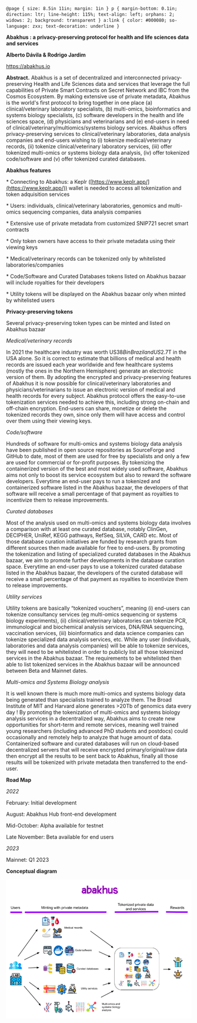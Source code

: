     @page { size: 8.5in 11in; margin: 1in } p { margin-bottom: 0.1in; direction: ltr; line-height: 115%; text-align: left; orphans: 2; widows: 2; background: transparent } a:link { color: #000080; so-language: zxx; text-decoration: underline }

**Abakhus : a privacy-preserving protocol for health and life sciences data and services**

  

**Alberto Dávila & Rodrigo Jardim**

https://abakhus.io

  

**Abstract.** Abakhus is a set of decentralized and interconnected privacy-preserving Health and Life Sciences data and services that leverage the full capabilities of Private Smart Contracts on Secret Network and IBC from the Cosmos Ecosystem. By making extensive use of private metadata, Abakhus is the world's first protocol to bring together in one place (a) clinical/veterinary laboratory specialists, (b) multi-omics, bioinformatics and systems biology specialists, (c) software developers in the health and life sciences space, (d) physicians and veterinarians and (e) end-users in need of clinical/veterinary/multiomics/systems biology services. Abakhus offers privacy-preserving services to clinical/veterinary laboratories, data analysis companies and end-users wishing to (i) tokenize medical/veterinary records, (ii) tokenize clinical/veterinary laboratory services, (iii) offer tokenized multi-omics or systems biology data analysis, (iv) offer tokenized code/software and (v) offer tokenized curated databases.

  

**Abakhus features**

  

\* Connecting to Abakhus: a Keplr ([https://www.keplr.app/](https://www.keplr.app/)) wallet is needed to access all tokenization and token adquisition services

\* Users: individuals, clinical/veterinary laboratories, genomics and multi-omics sequencing companies, data analysis companies

\* Extensive use of private metadata from customized SNIP721 secret smart contracts

\* Only token owners have access to their private metadata using their viewing keys

\* Medical/veterinary records can be tokenized only by whitelisted laboratories/companies

\* Code/Software and Curated Databases tokens listed on Abakhus bazaar will include royalties for their developers

\* Utility tokens will be displayed on the Abakhus bazaar only when minted by whitelisted users

**Privacy-preserving tokens**

  

Several privacy-preserving token types can be minted and listed on Abakhus bazaar

  

_Medical/veterinary records_

  

In 2021 the healthcare industry was worth US$38B in Brazil and US$2.7T in the USA alone. So it is correct to estimate that billions of medical and health records are issued each year worldwide and few healthcare systems (mostly the ones in the Northern Hemisphere) generate an electronic version of them. By adopting the encrypted and privacy-preserving features of Abakhus it is now possible for clinical/veterinary laboratories and physicians/veterinarians to issue an electronic version of medical and health records for every subject. Abakhus protocol offers the easy-to-use tokenization services needed to achieve this, including strong on-chain and off-chain encryption. End-users can share, monetize or delete the tokenized records they own, since only them will have access and control over them using their viewing keys.

  

_Code/software_

  

Hundreds of software for multi-omics and systems biology data analysis have been published in open source repositories as SourceForge and GitHub to date, most of them are used for free by specialists and only a few are used for commercial or for-profit purposes. By tokenizing the containerized version of the best and most widely used software, Abakhus aims not only to boost its service ecosystem but also to reward the software developers. Everytime an end-user pays to run a tokenized and containerized software listed in the Abakhus bazaar, the developers of that software will receive a small percentage of that payment as royalties to incentivize them to release improvements.

  

_Curated databases_

  

Most of the analysis used on multi-omics and systems biology data involves a comparison with at least one curated database, notably ClinGen, DECIPHER, UniRef, KEGG pathways, RefSeq, SILVA, CARD etc. Most of those database curation initiatives are funded by research grants from different sources then made available for free to end-users. By promoting the tokenization and listing of specialized curated databases in the Abakhus bazaar, we aim to promote further developments in the database curation space. Everytime an end-user pays to use a tokenized curated database listed in the Abakhus bazaar, the developers of the curated database will receive a small percentage of that payment as royalties to incentivize them to release improvements.

  

_Utility services_

  

Utility tokens are basically “tokenized vouchers”, meaning (i) end-users can tokenize consultancy services (eg multi-omics sequencing or systems biology experiments), (ii) clinical/veterinary laboratories can tokenize PCR, immunological and biochemical analysis services, DNA/RNA sequencing, vaccination services, (iii) bioinformatics and data science companies can tokenize specialized data analysis services, etc. While any user (individuals, laboratories and data analysis companies) will be able to tokenize services, they will need to be whitelisted in order to publicly list all those tokenized services in the Abakhus bazaar. The requirements to be whitelisted then able to list tokenized services in the Abakhus bazaar will be announced between Beta and Mainnet dates.

  

_Multi-omics and Systems Biology analysis_

  

It is well known there is much more multi-omics and systems biology data being generated than specialists trained to analyze them. The Broad Institute of MIT and Harvard alone generates >20Tb of genomics data every day ! By promoting the tokenization of multi-omics and systems biology analysis services in a decentralized way, Abakhus aims to create new opportunities for short-term and remote services, meaning well trained young researchers (including advanced PhD students and postdocs) could occasionally and remotely help to analyze that huge amount of data. Containerized software and curated databases will run on cloud-based decentralized servers that will receive encrypted primary/original/raw data then encrypt all the results to be sent back to Abakhus, finally all those results will be tokenized with private metadata then transferred to the end-user.

  

  

  

  

**Road Map**

  

_2022_

  

February: Initial development

August: Abakhus Hub front-end development

Mid-October: Alpha available for testnet

Late November: Beta available for end users

  

_2023_

  

Mainnet: Q1 2023

  

**Conceptual diagram**

  

![](Abakhus_Whitepaper_v1_html_6b14dd20bc128cec.png)